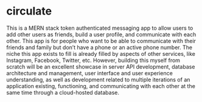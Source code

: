 # circulate

This is a MERN stack token authenticated messaging app to allow users to add other users as friends, build a user profile, and communicate with each other. This app is for people who want to be able to communicate with their friends and family but don’t have a phone or an active phone number. The niche this app exists to fill is already filled by aspects of other services, like Instagram, Facebook, Twitter, etc. However, building this myself from scratch will be an excellent showcase in server API development, database architecture and management, user interface and user experience understanding, as well as development related to multiple iterations of an application existing, functioning, and communicating with each other at the same time through a cloud-hosted database.
